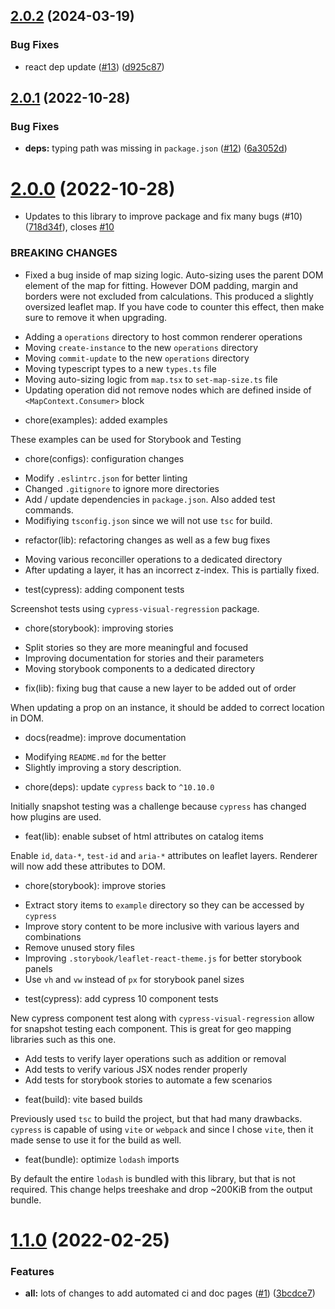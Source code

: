 ## [2.0.2](https://github.com/chickencoding123/leaflet-react-fibers/compare/2.0.1...2.0.2) (2024-03-19)


### Bug Fixes

* react dep update ([#13](https://github.com/chickencoding123/leaflet-react-fibers/issues/13)) ([d925c87](https://github.com/chickencoding123/leaflet-react-fibers/commit/d925c87b4b187a9b69225f778e6b0f34074be3dd))

## [2.0.1](https://github.com/chickencoding123/leaflet-react-fibers/compare/2.0.0...2.0.1) (2022-10-28)


### Bug Fixes

* **deps:** typing path was missing in `package.json` ([#12](https://github.com/chickencoding123/leaflet-react-fibers/issues/12)) ([6a3052d](https://github.com/chickencoding123/leaflet-react-fibers/commit/6a3052ddb694c45dd43342266513988192935797))

# [2.0.0](https://github.com/chickencoding123/leaflet-react-fibers/compare/1.1.0...2.0.0) (2022-10-28)


* Updates to this library to improve package and fix many bugs (#10) ([718d34f](https://github.com/chickencoding123/leaflet-react-fibers/commit/718d34f511738cfb27dc386b3ed283eb8b8c3dcf)), closes [#10](https://github.com/chickencoding123/leaflet-react-fibers/issues/10)


### BREAKING CHANGES

* Fixed a bug inside of map sizing logic.
Auto-sizing uses the parent DOM element of the map for fitting.
However DOM padding, margin and borders were not excluded from calculations.
This produced a slightly oversized leaflet map.
If you have code to counter this effect, then make sure to remove it when upgrading.

- Adding a `operations` directory to host common renderer operations
- Moving `create-instance` to the new `operations` directory
- Moving `commit-update` to the new `operations` directory
- Moving typescript types to a new `types.ts` file
- Moving auto-sizing logic from `map.tsx` to `set-map-size.ts` file
- Updating operation did not remove nodes which are defined inside of `<MapContext.Consumer>` block

* chore(examples): added examples

These examples can be used for Storybook and Testing

* chore(configs): configuration changes

- Modify `.eslintrc.json` for better linting
- Changed `.gitignore` to ignore more directories
- Add / update dependencies in `package.json`. Also added test commands.
- Modifiying `tsconfig.json` since we will not use `tsc` for build.

* refactor(lib): refactoring changes as well as a few bug fixes

- Moving various reconciller operations to a dedicated directory
- After updating a layer, it has an incorrect z-index. This is partially fixed.

* test(cypress): adding component tests

Screenshot tests using `cypress-visual-regression` package.

* chore(storybook): improving stories

- Split stories so they are more meaningful and focused
- Improving documentation for stories and their parameters
- Moving storybook components to a dedicated directory

* fix(lib): fixing bug that cause a new layer to be added out of order

When updating a prop on an instance, it should be added to correct location in DOM.

* docs(readme): improve documentation

- Modifying `README.md` for the better
- Slightly improving a story description.

* chore(deps): update `cypress` back to `^10.10.0`

Initially snapshot testing was a challenge because `cypress` has changed how plugins are used.

* feat(lib): enable subset of html attributes on catalog items

Enable `id`, `data-*`, `test-id` and `aria-*` attributes on leaflet layers.
Renderer will now add these attributes to DOM.

* chore(storybook): improve stories

- Extract story items to `example` directory so they can be accessed by `cypress`
- Improve story content to be more inclusive with various layers and combinations
- Remove unused story files
- Improving `.storybook/leaflet-react-theme.js` for better storybook panels
- Use `vh` and `vw` instead of `px` for storybook panel sizes

* test(cypress): add cypress 10 component tests

New cypress component test along with `cypress-visual-regression`
allow for snapshot testing each component. This is great for
geo mapping libraries such as this one.

- Add tests to verify layer operations such as addition or removal
- Add tests to verify various JSX nodes render properly
- Add tests for storybook stories to automate a few scenarios

* feat(build): vite based builds

Previously used `tsc` to build the project, but that had many drawbacks.
`cypress` is capable of using `vite` or `webpack` and since
I chose `vite`, then it made sense to use it for the build as well.

* feat(bundle): optimize `lodash` imports

By default the entire `lodash` is bundled with this library,
but that is not required. This change helps treeshake
and drop ~200KiB from the output bundle.

# [1.1.0](https://github.com/chickencoding123/leaflet-react-fibers/compare/1.0.3...1.1.0) (2022-02-25)


### Features

* **all:** lots of changes to add automated ci and doc pages ([#1](https://github.com/chickencoding123/leaflet-react-fibers/issues/1)) ([3bcdce7](https://github.com/chickencoding123/leaflet-react-fibers/commit/3bcdce7219ba730c64b3c439506a5837d7d22cae))
